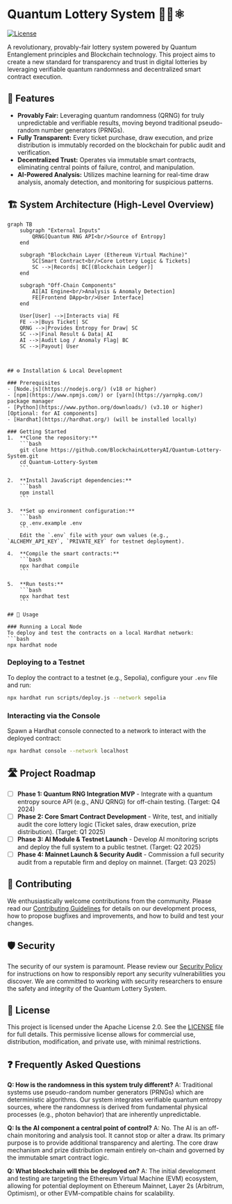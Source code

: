 # Quantum Lottery System 🔗🎲⚛️

[![License](https://img.shields.io/badge/License-Apache_2.0-blue.svg)](https://opensource.org/licenses/Apache-2.0)

A revolutionary, provably-fair lottery system powered by Quantum Entanglement principles and Blockchain technology. This project aims to create a new standard for transparency and trust in digital lotteries by leveraging verifiable quantum randomness and decentralized smart contract execution.

## 🌟 Features

*   **Provably Fair:** Leveraging quantum randomness (QRNG) for truly unpredictable and verifiable results, moving beyond traditional pseudo-random number generators (PRNGs).
*   **Fully Transparent:** Every ticket purchase, draw execution, and prize distribution is immutably recorded on the blockchain for public audit and verification.
*   **Decentralized Trust:** Operates via immutable smart contracts, eliminating central points of failure, control, and manipulation.
*   **AI-Powered Analysis:** Utilizes machine learning for real-time draw analysis, anomaly detection, and monitoring for suspicious patterns.

## 🏗️ System Architecture (High-Level Overview)

```mermaid
graph TB
    subgraph "External Inputs"
        QRNG[Quantum RNG API<br/>Source of Entropy]
    end

    subgraph "Blockchain Layer (Ethereum Virtual Machine)"
        SC[Smart Contract<br/>Core Lottery Logic & Tickets]
        SC -->|Records| BC[(Blockchain Ledger)]
    end

    subgraph "Off-Chain Components"
        AI[AI Engine<br/>Analysis & Anomaly Detection]
        FE[Frontend DApp<br/>User Interface]
    end

    User[User] -->|Interacts via| FE
    FE -->|Buys Ticket| SC
    QRNG -->|Provides Entropy for Draw| SC
    SC -->|Final Result & Data| AI
    AI -->|Audit Log / Anomaly Flag| BC
    SC -->|Payout| User



## ⚙️ Installation & Local Development

### Prerequisites
- [Node.js](https://nodejs.org/) (v18 or higher)
- [npm](https://www.npmjs.com/) or [yarn](https://yarnpkg.com/) package manager
- [Python](https://www.python.org/downloads/) (v3.10 or higher) [Optional: for AI components]
- [Hardhat](https://hardhat.org/) (will be installed locally)

### Getting Started
1.  **Clone the repository:**
    ```bash
    git clone https://github.com/BlockchainLotteryAI/Quantum-Lottery-System.git
    cd Quantum-Lottery-System
    ```

2.  **Install JavaScript dependencies:**
    ```bash
    npm install
    ```

3.  **Set up environment configuration:**
    ```bash
    cp .env.example .env
    ```
    Edit the `.env` file with your own values (e.g., `ALCHEMY_API_KEY`, `PRIVATE_KEY` for testnet deployment).

4.  **Compile the smart contracts:**
    ```bash
    npx hardhat compile
    ```

5.  **Run tests:**
    ```bash
    npx hardhat test
    ```

## 🧪 Usage

### Running a Local Node
To deploy and test the contracts on a local Hardhat network:
```bash
npx hardhat node
```

### Deploying to a Testnet
To deploy the contract to a testnet (e.g., Sepolia), configure your `.env` file and run:
```bash
npx hardhat run scripts/deploy.js --network sepolia
```

### Interacting via the Console
Spawn a Hardhat console connected to a network to interact with the deployed contract:
```bash
npx hardhat console --network localhost
```

## 🛣️ Project Roadmap

- [ ] **Phase 1: Quantum RNG Integration MVP** - Integrate with a quantum entropy source API (e.g., ANU QRNG) for off-chain testing. (Target: Q4 2024)
- [ ] **Phase 2: Core Smart Contract Development** - Write, test, and initially audit the core lottery logic (Ticket sales, draw execution, prize distribution). (Target: Q1 2025)
- [ ] **Phase 3: AI Module & Testnet Launch** - Develop AI monitoring scripts and deploy the full system to a public testnet. (Target: Q2 2025)
- [ ] **Phase 4: Mainnet Launch & Security Audit** - Commission a full security audit from a reputable firm and deploy on mainnet. (Target: Q3 2025)

## 🤝 Contributing

We enthusiastically welcome contributions from the community. Please read our [Contributing Guidelines](CONTRIBUTING.md) for details on our development process, how to propose bugfixes and improvements, and how to build and test your changes.

## 🛡️ Security

The security of our system is paramount. Please review our [Security Policy](SECURITY.md) for instructions on how to responsibly report any security vulnerabilities you discover. We are committed to working with security researchers to ensure the safety and integrity of the Quantum Lottery System.

## 📜 License

This project is licensed under the Apache License 2.0. See the [LICENSE](LICENSE) file for full details. This permissive license allows for commercial use, distribution, modification, and private use, with minimal restrictions.

## ❓ Frequently Asked Questions

**Q: How is the randomness in this system truly different?**
A: Traditional systems use pseudo-random number generators (PRNGs) which are deterministic algorithms. Our system integrates verifiable quantum entropy sources, where the randomness is derived from fundamental physical processes (e.g., photon behavior) that are inherently unpredictable.

**Q: Is the AI component a central point of control?**
A: No. The AI is an off-chain monitoring and analysis tool. It cannot stop or alter a draw. Its primary purpose is to provide additional transparency and alerting. The core draw mechanism and prize distribution remain entirely on-chain and governed by the immutable smart contract logic.

**Q: What blockchain will this be deployed on?**
A: The initial development and testing are targeting the Ethereum Virtual Machine (EVM) ecosystem, allowing for potential deployment on Ethereum Mainnet, Layer 2s (Arbitrum, Optimism), or other EVM-compatible chains for scalability.
```
